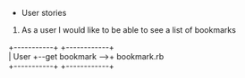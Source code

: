 * User stories

1. As a user I would like to be able to see a list of bookmarks

+-----------+                    +------------+        
|    User    +--get bookmark -->+  bookmark.rb  
+-----------+                    +------------+      